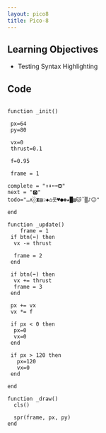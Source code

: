 ```yaml
---
layout: pico8
title: Pico-8
---
```


## Learning Objectives

* Testing Syntax Highlighting


## Code


<pre><code class="language-lua">
function _init()

 px=64
 py=80

 vx=0
 thrust=0.1

 f=0.95

 frame = 1

complete = "⬆️⬇️⬅️➡️❎"
next = "🅾️"
todo="…∧░⧗▤☉◆⌂웃♥●✽★█▥🐱ˇ▒♪😐"

end

function _update()
	frame = 1
 if btn(⬅️) then
  vx -= thrust

  frame = 2
 end

 if btn(➡️) then
  vx += thrust
  frame = 3
 end

 px += vx
 vx *= f

 if px < 0 then
  px=0
  vx=0
 end

 if px > 120 then
   px=120
   vx=0
 end

end

function _draw()
  cls()

  spr(frame, px, py)
end
</code></pre>
